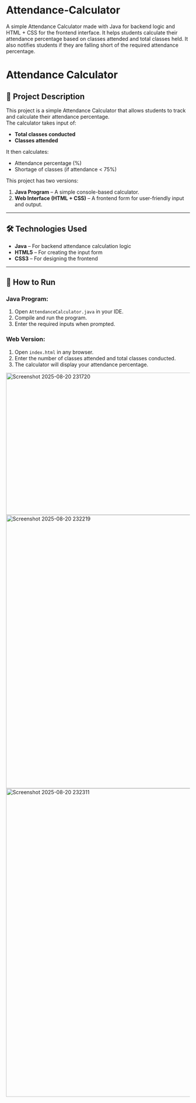 # Attendance-Calculator
A simple Attendance Calculator made with Java for backend logic and HTML + CSS for the frontend interface. It helps students calculate their attendance percentage based on classes attended and total classes held. It also notifies students if they are falling short of the required attendance percentage. 
# Attendance Calculator

## 📌 Project Description
This project is a simple Attendance Calculator that allows students to track and calculate their attendance percentage.  
The calculator takes input of:
- **Total classes conducted**
- **Classes attended**

It then calculates:
- Attendance percentage (%)
- Shortage of classes (if attendance < 75%)

This project has two versions:
1. **Java Program** – A simple console-based calculator.
2. **Web Interface (HTML + CSS)** – A frontend form for user-friendly input and output.

---

## 🛠️ Technologies Used
- **Java** – For backend attendance calculation logic  
- **HTML5** – For creating the input form  
- **CSS3** – For designing the frontend  

---

## 🚀 How to Run
### Java Program:
1. Open `AttendanceCalculator.java` in your IDE.  
2. Compile and run the program.  
3. Enter the required inputs when prompted.  

### Web Version:
1. Open `index.html` in any browser.  
2. Enter the number of classes attended and total classes conducted.  
3. The calculator will display your attendance percentage.

<img width="762" height="389" alt="Screenshot 2025-08-20 231720" src="https://github.com/user-attachments/assets/5260b03d-3138-4867-9099-49d342766911" />
<img width="1174" height="748" alt="Screenshot 2025-08-20 232219" src="https://github.com/user-attachments/assets/81f3e0bf-ad3e-4297-9e30-e59f97925572" />
<img width="1091" height="844" alt="Screenshot 2025-08-20 232311" src="https://github.com/user-attachments/assets/82df2a06-dc1d-475c-a879-1c2101c9df20" />



